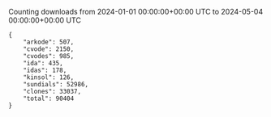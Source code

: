 
Counting downloads from 2024-01-01 00:00:00+00:00 UTC to 2024-05-04 00:00:00+00:00 UTC

```
{
    "arkode": 507,
    "cvode": 2150,
    "cvodes": 985,
    "ida": 435,
    "idas": 178,
    "kinsol": 126,
    "sundials": 52986,
    "clones": 33037,
    "total": 90404
}
```
